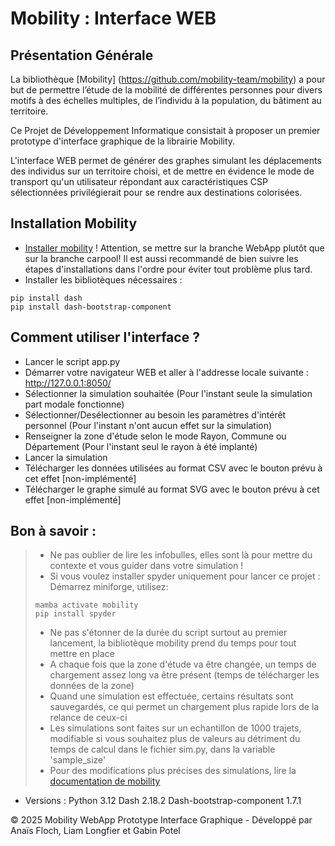 # Mobility : Interface WEB

## Présentation Générale 
La bibliothèque [Mobility] (https://github.com/mobility-team/mobility) a pour but de permettre l’étude de la mobilité de différentes personnes pour divers motifs à des échelles multiples, de l’individu à la population, du bâtiment au territoire.

Ce Projet de Développement Informatique consistait à proposer un premier prototype d'interface graphique de la librairie Mobility.

L'interface WEB permet de générer des graphes simulant les déplacements des individus sur un territoire choisi, et de mettre en évidence le mode de transport qu'un utilisateur répondant aux caractéristiques CSP sélectionnées privilégierait pour se rendre aux destinations colorisées.

## Installation Mobility

- [Installer mobility](https://github.com/mobility-team/mobility/blob/carpool/docs/installation.md) ! Attention, se mettre sur la branche WebApp plutôt que sur la branche carpool! Il est aussi recommandé de bien suivre les étapes d'installations dans l'ordre pour éviter tout problème plus tard.
- Installer les bibliotèques nécessaires : 
```
pip install dash
pip install dash-bootstrap-component
```

## Comment utiliser l'interface ?
- Lancer le script app.py
- Démarrer votre navigateur WEB et aller à l'addresse locale suivante : http://127.0.0.1:8050/
- Sélectionner la simulation souhaitée (Pour l'instant seule la simulation part modale fonctionne)
- Sélectionner/Desélectionner au besoin les paramètres d'intérêt personnel (Pour l'instant n'ont aucun effet sur la simulation)
- Renseigner la zone d'étude selon le mode Rayon, Commune ou Département (Pour l'instant seul le rayon à été implanté)
- Lancer la simulation
- Télécharger les données utilisées au format CSV avec le bouton prévu à cet effet [non-implémenté]
- Télécharger le graphe simulé au format SVG avec le bouton prévu à cet effet [non-implémenté]

## Bon à savoir : 
>- Ne pas oublier de lire les infobulles, elles sont là pour mettre du contexte et vous guider dans votre simulation !
>- Si vous voulez installer spyder uniquement pour lancer ce projet : Démarrez miniforge, utilisez:  
>```
>mamba activate mobility
>pip install spyder
>```
>- Ne pas s'étonner de la durée du script surtout au premier lancement, la bibliotèque mobility prend du temps pour tout mettre en place
>- A chaque fois que la zone d'étude va être changée, un temps de chargement assez long va être présent (temps de télécharger les données de la zone)
>- Quand une simulation est effectuée, certains résultats sont sauvegardés, ce qui permet un chargement plus rapide lors de la relance de ceux-ci
>- Les simulations sont faites sur un echantillon de 1000 trajets, modifiable si vous souhaitez plus de valeurs au détriment du temps de calcul dans le fichier sim.py, dans la variable 'sample_size'
>- Pour des modifications plus précises des simulations, lire la [documentation de mobility]() 


* Versions :
Python 3.12
Dash 2.18.2
Dash-bootstrap-component 1.7.1


© 2025 Mobility WebApp Prototype Interface Graphique - Développé par Anaïs Floch, Liam Longfier et Gabin Potel